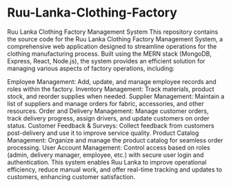 # Ruu-Lanka-Clothing-Factory
Ruu Lanka Clothing Factory Management System
This repository contains the source code for the Ruu Lanka Clothing Factory Management System, a comprehensive web application designed to streamline operations for the clothing manufacturing process. Built using the MERN stack (MongoDB, Express, React, Node.js), the system provides an efficient solution for managing various aspects of factory operations, including:

Employee Management: Add, update, and manage employee records and roles within the factory.
Inventory Management: Track materials, product stock, and reorder supplies when needed.
Supplier Management: Maintain a list of suppliers and manage orders for fabric, accessories, and other resources.
Order and Delivery Management: Manage customer orders, track delivery progress, assign drivers, and update customers on order status.
Customer Feedback & Surveys: Collect feedback from customers post-delivery and use it to improve service quality.
Product Catalog Management: Organize and manage the product catalog for seamless order processing.
User Account Management: Control access based on roles (admin, delivery manager, employee, etc.) with secure user login and authentication.
This system enables Ruu Lanka to improve operational efficiency, reduce manual work, and offer real-time tracking and updates to customers, enhancing customer satisfaction.

